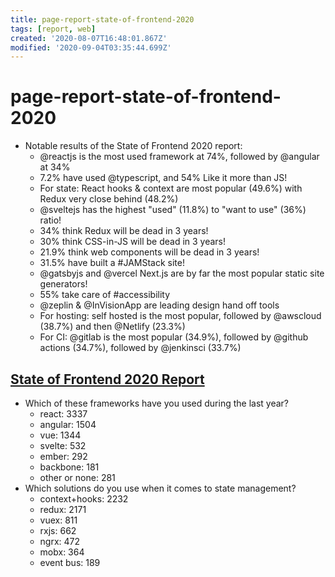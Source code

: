 ```yaml
---
title: page-report-state-of-frontend-2020
tags: [report, web]
created: '2020-08-07T16:48:01.867Z'
modified: '2020-09-04T03:35:44.699Z'
---
```


# page-report-state-of-frontend-2020

- Notable results of the State of Frontend 2020 report:
  - @reactjs is the most used framework at 74%, followed by @angular at 34%
  - 7.2% have used @typescript, and 54% Like it more than JS! 
  - For state: React hooks & context are most popular (49.6%) with Redux very close behind (48.2%) 
  - @sveltejs has the highest "used" (11.8%) to "want to use" (36%) ratio!
  - 34% think Redux will be dead in 3 years!
  - 30% think CSS-in-JS will be dead in 3 years! 
  - 21.9% think web components will be dead in 3 years!
  - 31.5% have built a #JAMStack site!
  - @gatsbyjs and @vercel Next.js are by far the most popular static site generators!
  - 55% take care of #accessibility
  - @zeplin & @InVisionApp are leading design hand off tools
  - For hosting: self hosted is the most popular, followed by @awscloud (38.7%) and then @Netlify (23.3%)
  - For CI: @gitlab is the most popular (34.9%), followed by @github actions (34.7%), followed by @jenkinsci (33.7%)

## [State of Frontend 2020 Report](https://tsh.io/state-of-frontend/)

- Which of these frameworks have you used during the last year?
  - react: 3337 
  - angular: 1504
  - vue: 1344
  - svelte: 532
  - ember: 292
  - backbone: 181
  - other or none: 281
- Which solutions do you use when it comes to state management?
  - context+hooks: 2232
  - redux: 2171
  - vuex: 811
  - rxjs: 662 
  - ngrx: 472
  - mobx: 364
  - event bus: 189
